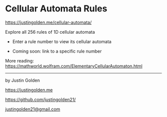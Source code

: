# Cellular Automata Rules

https://justingolden.me/cellular-automata/

Explore all 256 rules of 1D cellular automata

- Enter a rule number to view its cellular automata

- Coming soon: link to a specific rule number

More reading: https://mathworld.wolfram.com/ElementaryCellularAutomaton.html

<hr>

by Justin Golden

https://justingolden.me

https://github.com/justingolden21/

justingolden21@gmail.com